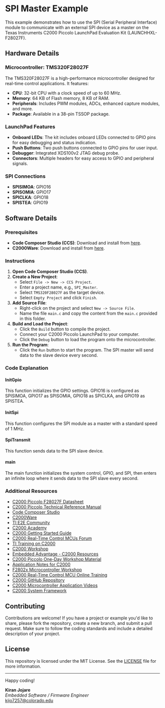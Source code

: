# SPI Master Example

This example demonstrates how to use the SPI (Serial Peripheral Interface) module to communicate with an external SPI device as a master on the Texas Instruments C2000 Piccolo LaunchPad Evaluation Kit (LAUNCHHXL-F28027F).

## Hardware Details

### Microcontroller: TMS320F28027F

The TMS320F28027F is a high-performance microcontroller designed for real-time control applications. It features:
- **CPU**: 32-bit CPU with a clock speed of up to 60 MHz.
- **Memory**: 64 KB of Flash memory, 8 KB of RAM.
- **Peripherals**: Includes PWM modules, ADCs, enhanced capture modules, and more.
- **Package**: Available in a 38-pin TSSOP package.

### LaunchPad Features
- **Onboard LEDs**: The kit includes onboard LEDs connected to GPIO pins for easy debugging and status indication.
- **Push Buttons**: Two push buttons connected to GPIO pins for user input.
- **Debugger**: Integrated XDS100v2 JTAG debug probe.
- **Connectors**: Multiple headers for easy access to GPIO and peripheral signals.

### SPI Connections
- **SPISIMOA**: GPIO16
- **SPISOMIA**: GPIO17
- **SPICLKA**: GPIO18
- **SPISTEA**: GPIO19

## Software Details

### Prerequisites
- **Code Composer Studio (CCS)**: Download and install from [here](https://www.ti.com/tool/CCSTUDIO).
- **C2000Ware**: Download and install from [here](https://www.ti.com/tool/C2000WARE).

### Instructions

1. **Open Code Composer Studio (CCS)**.
2. **Create a New Project**:
    - Select `File -> New -> CCS Project`.
    - Enter a project name, e.g., `SPI_Master`.
    - Select `TMS320F28027F` as the target device.
    - Select `Empty Project` and click `Finish`.
3. **Add Source File**:
    - Right-click on the project and select `New -> Source File`.
    - Name the file `main.c` and copy the content from the `main.c` provided in this folder.
4. **Build and Load the Project**:
    - Click the `Build` button to compile the project.
    - Connect your C2000 Piccolo LaunchPad to your computer.
    - Click the `Debug` button to load the program onto the microcontroller.
5. **Run the Program**:
    - Click the `Run` button to start the program. The SPI master will send data to the slave device every second.

### Code Explanation

#### InitGpio
This function initializes the GPIO settings. GPIO16 is configured as SPISIMOA, GPIO17 as SPISOMIA, GPIO18 as SPICLKA, and GPIO19 as SPISTEA.

#### InitSpi
This function configures the SPI module as a master with a standard speed of 1 MHz.

#### SpiTransmit
This function sends data to the SPI slave device.

#### main
The main function initializes the system control, GPIO, and SPI, then enters an infinite loop where it sends data to the SPI slave every second.

### Additional Resources
- [C2000 Piccolo F28027F Datasheet](https://www.ti.com/lit/ds/symlink/tms320f28027.pdf)
- [C2000 Piccolo Technical Reference Manual](https://www.ti.com/lit/ug/spruh18g/spruh18g.pdf)
- [Code Composer Studio](https://www.ti.com/tool/CCSTUDIO)
- [C2000Ware](https://www.ti.com/tool/C2000WARE)
- [TI E2E Community](https://e2e.ti.com/)
- [C2000 Academy](https://dev.ti.com/tirex/explore/node?node=ACVoMPn4X0iwIj0-VfT0HQ__FUz-xrs__LATEST)
- [C2000 Getting Started Guide](https://www.ti.com/lit/an/spracg5/spracg5.pdf)
- [C2000 Real-Time Control MCUs Forum](https://e2e.ti.com/support/microcontrollers/c2000/f/171)
- [TI Training on C2000](https://training.ti.com/c2000-real-time-mcus)
- [C2000 Workshop](https://software-dl.ti.com/trainingTTO/trainingTTO_public_sw/C2000%20Piccolo%20One-Day%20Workshop.pdf)
- [Embedded Advantage - C2000 Resources](https://www.embeddedadvantage.com/c2000)
- [C2000 Piccolo One-Day Workshop Material](https://software-dl.ti.com/trainingTTO/trainingTTO_public_sw/C2000%20Piccolo%20One-Day%20Workshop.zip)
- [Application Notes for C2000](https://www.ti.com/microcontrollers-mcus-processors/microcontrollers/c2000-real-time-control-mcus/products.html#p2794=F28027&view=appnotes)
- [F2802x Microcontroller Workshop](http://processors.wiki.ti.com/images/c/c7/F2802x_Microcontroller_Workshop.pdf)
- [C2000 Real-Time Control MCU Online Training](https://training.ti.com/c2000-real-time-mcus?context=1137707-1137705)
- [C2000 GitHub Repository](https://github.com/TexasInstruments/c2000ware)
- [C2000 Microcontroller Application Videos](https://www.youtube.com/playlist?list=PLISmVLHAZbTOgUeZb-0dd1ecM4p0T5r-b)
- [C2000 System Framework](https://www.ti.com/tool/C2000-SYSFW)

## Contributing
Contributions are welcome! If you have a project or example you'd like to share, please fork the repository, create a new branch, and submit a pull request. Make sure to follow the coding standards and include a detailed description of your project.

## License
This repository is licensed under the MIT License. See the [LICENSE](LICENSE) file for more information.

---

Happy coding!

**Kiran Jojare**  
*Embedded Software / Firmware Engineer*  
kijo7257@colorado.edu
